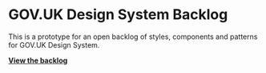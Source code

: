# GOV.UK Design System Backlog

This is a prototype for an open backlog of styles, components and patterns for GOV.UK Design System.

**[View the backlog](https://github.com/alphagov/govuk-design-system-backlog-prototype/projects/1)**
